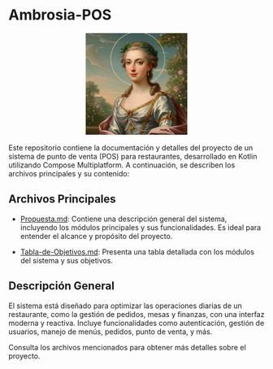 # Ambrosia-POS

<p align="center">
  <img src="imgs/Ambrosia.png" alt="Ambrosia Logo" width="200"/>
</p>

Este repositorio contiene la documentación y detalles del proyecto de un sistema de punto de venta (POS) para restaurantes, desarrollado en Kotlin utilizando Compose Multiplatform. A continuación, se describen los archivos principales y su contenido:

## Archivos Principales

- [Propuesta.md](Propuesta.md): Contiene una descripción general del sistema, incluyendo los módulos principales y sus funcionalidades. Es ideal para entender el alcance y propósito del proyecto.

- [Tabla-de-Objetivos.md](Tabla-de-Objetivos.md): Presenta una tabla detallada con los módulos del sistema y sus objetivos.
## Descripción General

El sistema está diseñado para optimizar las operaciones diarias de un restaurante, como la gestión de pedidos, mesas y finanzas, con una interfaz moderna y reactiva. Incluye funcionalidades como autenticación, gestión de usuarios, manejo de menús, pedidos, punto de venta, y más.

Consulta los archivos mencionados para obtener más detalles sobre el proyecto.